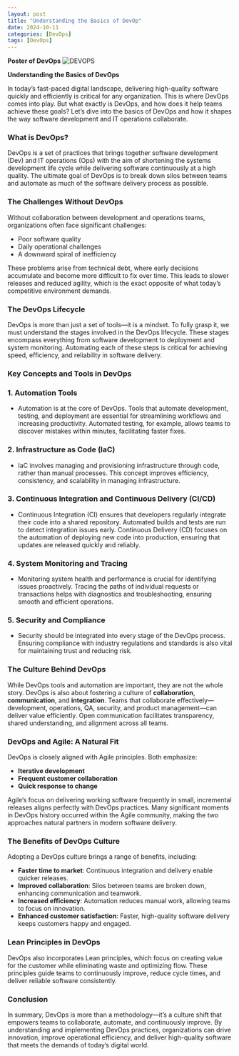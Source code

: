 ```yaml
---
layout: post
title: "Understanding the Basics of DevOp"
date: 2024-10-11
categories: [DevOps]
tags: [DevOps]
---
```

**Poster of DevOps**
![DEVOPS](https://github.com/user-attachments/assets/438b6782-068f-4fee-9c40-9a0a19472325)


**Understanding the Basics of DevOps**

In today’s fast-paced digital landscape, delivering high-quality software quickly and efficiently is critical for any organization. This is where DevOps comes into play. But what exactly is DevOps, and how does it help teams achieve these goals? Let’s dive into the basics of DevOps and how it shapes the way software development and IT operations collaborate.

### What is DevOps?

DevOps is a set of practices that brings together software development (Dev) and IT operations (Ops) with the aim of shortening the systems development life cycle while delivering software continuously at a high quality. The ultimate goal of DevOps is to break down silos between teams and automate as much of the software delivery process as possible.

### The Challenges Without DevOps

Without collaboration between development and operations teams, organizations often face significant challenges:

- Poor software quality
- Daily operational challenges
- A downward spiral of inefficiency

These problems arise from technical debt, where early decisions accumulate and become more difficult to fix over time. This leads to slower releases and reduced agility, which is the exact opposite of what today’s competitive environment demands.

### The DevOps Lifecycle

DevOps is more than just a set of tools—it is a mindset. To fully grasp it, we must understand the stages involved in the DevOps lifecycle. These stages encompass everything from software development to deployment and system monitoring. Automating each of these steps is critical for achieving speed, efficiency, and reliability in software delivery.

### Key Concepts and Tools in DevOps

### 1. **Automation Tools**

- Automation is at the core of DevOps. Tools that automate development, testing, and deployment are essential for streamlining workflows and increasing productivity. Automated testing, for example, allows teams to discover mistakes within minutes, facilitating faster fixes.

### 2. **Infrastructure as Code (IaC)**

- IaC involves managing and provisioning infrastructure through code, rather than manual processes. This concept improves efficiency, consistency, and scalability in managing infrastructure.

### 3. **Continuous Integration and Continuous Delivery (CI/CD)**

- Continuous Integration (CI) ensures that developers regularly integrate their code into a shared repository. Automated builds and tests are run to detect integration issues early. Continuous Delivery (CD) focuses on the automation of deploying new code into production, ensuring that updates are released quickly and reliably.

### 4. **System Monitoring and Tracing**

- Monitoring system health and performance is crucial for identifying issues proactively. Tracing the paths of individual requests or transactions helps with diagnostics and troubleshooting, ensuring smooth and efficient operations.

### 5. **Security and Compliance**

- Security should be integrated into every stage of the DevOps process. Ensuring compliance with industry regulations and standards is also vital for maintaining trust and reducing risk.

### The Culture Behind DevOps

While DevOps tools and automation are important, they are not the whole story. DevOps is also about fostering a culture of **collaboration**, **communication**, and **integration**. Teams that collaborate effectively—development, operations, QA, security, and product management—can deliver value efficiently. Open communication facilitates transparency, shared understanding, and alignment across all teams.

### DevOps and Agile: A Natural Fit

DevOps is closely aligned with Agile principles. Both emphasize:

- **Iterative development**
- **Frequent customer collaboration**
- **Quick response to change**

Agile’s focus on delivering working software frequently in small, incremental releases aligns perfectly with DevOps practices. Many significant moments in DevOps history occurred within the Agile community, making the two approaches natural partners in modern software delivery.

### The Benefits of DevOps Culture

Adopting a DevOps culture brings a range of benefits, including:

- **Faster time to market**: Continuous integration and delivery enable quicker releases.
- **Improved collaboration**: Silos between teams are broken down, enhancing communication and teamwork.
- **Increased efficiency**: Automation reduces manual work, allowing teams to focus on innovation.
- **Enhanced customer satisfaction**: Faster, high-quality software delivery keeps customers happy and engaged.

### Lean Principles in DevOps

DevOps also incorporates Lean principles, which focus on creating value for the customer while eliminating waste and optimizing flow. These principles guide teams to continuously improve, reduce cycle times, and deliver reliable software consistently.

### Conclusion

In summary, DevOps is more than a methodology—it’s a culture shift that empowers teams to collaborate, automate, and continuously improve. By understanding and implementing DevOps practices, organizations can drive innovation, improve operational efficiency, and deliver high-quality software that meets the demands of today’s digital world.
